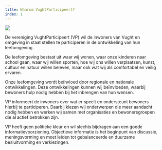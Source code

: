 ```yaml
---
title: Waarom VughtParticipeert?
index: 1
---
```

![](/uploads/schermafdruk-2019-09-23-22.52.54.png)

De vereniging VughtParticipeert (VP) wil de inwoners van Vught en omgeving in staat stellen te participeren in de ontwikkeling van hun leefomgeving.  

De leefomgeving bestaat uit waar wij wonen, waar onze kinderen naar school gaan, waar wij willen sporten, hoe wij ons willen verplaatsen, kunst, cultuur en natuur willen beleven, maar ook wat wij als comfortabel en veilig ervaren.

Onze leefomgeving wordt beïnvloed door regionale en nationale ontwikkelingen. Deze ontwikkelingen kunnen wij beïnvloeden, waarbij bewoners hulp nodig hebben bij het inbrengen van hun wensen. 

VP informeert de inwoners over wat er speelt en ondersteunt bewoners hierbij te participeren. Daarbij kiezen wij onderwerpen die meer aandacht nodig hebben en werken wij samen met organisaties en bewonersgroepen die al actief betrokken zijn.

VP heeft geen politieke kleur en wil slechts bijdragen aan een goede informatievoorziening. Objectieve informatie is het beginpunt van discussie, meningsvorming en moet leiden tot gebalanceerde en duurzame besluitvorming en verkiezingen.
